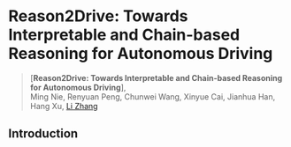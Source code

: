 # Reason2Drive: Towards Interpretable and Chain-based Reasoning for Autonomous Driving

> [**Reason2Drive: Towards Interpretable and Chain-based Reasoning for Autonomous Driving**],            
> Ming Nie, Renyuan Peng, Chunwei Wang, Xinyue Cai, Jianhua Han, Hang Xu, [Li Zhang](https://lzrobots.github.io)

## Introduction
